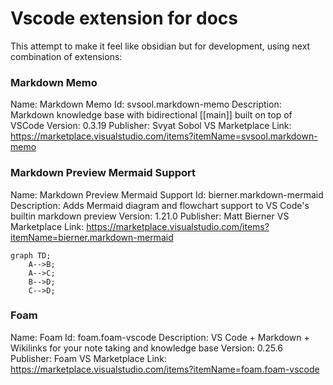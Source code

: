 # Vscode extension for docs

This attempt to make it feel like obsidian but for development, using next combination of extensions:

### Markdown Memo

Name: Markdown Memo
Id: svsool.markdown-memo
Description: Markdown knowledge base with bidirectional [[main]] built on top of VSCode
Version: 0.3.19
Publisher: Svyat Sobol
VS Marketplace Link: https://marketplace.visualstudio.com/items?itemName=svsool.markdown-memo

### Markdown Preview Mermaid Support

Name: Markdown Preview Mermaid Support
Id: bierner.markdown-mermaid
Description: Adds Mermaid diagram and flowchart support to VS Code's builtin markdown preview
Version: 1.21.0
Publisher: Matt Bierner
VS Marketplace Link: https://marketplace.visualstudio.com/items?itemName=bierner.markdown-mermaid

```mermaid
graph TD;
    A-->B;
    A-->C;
    B-->D;
    C-->D;
```

### Foam

Name: Foam
Id: foam.foam-vscode
Description: VS Code + Markdown + Wikilinks for your note taking and knowledge base
Version: 0.25.6
Publisher: Foam
VS Marketplace Link: https://marketplace.visualstudio.com/items?itemName=foam.foam-vscode